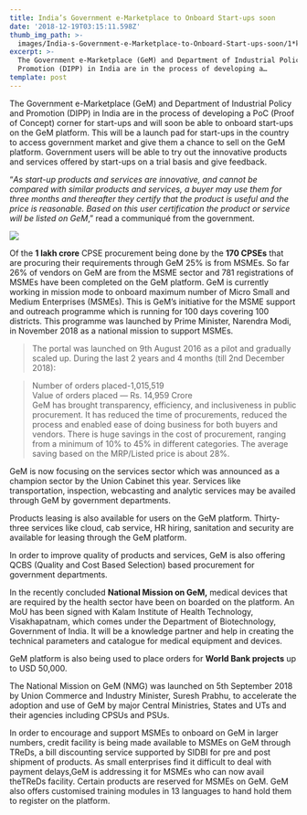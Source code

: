 ```yaml
---
title: India’s Government e-Marketplace to Onboard Start-ups soon
date: '2018-12-19T03:15:11.598Z'
thumb_img_path: >-
  images/India-s-Government-e-Marketplace-to-Onboard-Start-ups-soon/1*k8GodGhTQ2wdAnsh9zsaQw.jpeg
excerpt: >-
  The Government e-Marketplace (GeM) and Department of Industrial Policy and
  Promotion (DIPP) in India are in the process of developing a…
template: post
---
```

The Government e-Marketplace (GeM) and Department of Industrial Policy and Promotion (DIPP) in India are in the process of developing a PoC (Proof of Concept) corner for start-ups and will soon be able to onboard start-ups on the GeM platform. This will be a launch pad for start-ups in the country to access government market and give them a chance to sell on the GeM platform. Government users will be able to try out the innovative products and services offered by start-ups on a trial basis and give feedback.

“*As start-up products and services are innovative, and cannot be compared with similar products and services, a buyer may use them for three months and thereafter they certify that the product is useful and the price is reasonable. Based on this user certification the product or service will be listed on GeM*,” read a communiqué from the government.

![](/images/India-s-Government-e-Marketplace-to-Onboard-Start-ups-soon/1*k8GodGhTQ2wdAnsh9zsaQw.jpeg)

Of the **1 lakh crore** CPSE procurement being done by the **170 CPSEs** that are procuring their requirements through GeM 25% is from MSMEs. So far 26% of vendors on GeM are from the MSME sector and 781 registrations of MSMEs have been completed on the GeM platform. GeM is currently working in mission mode to onboard maximum number of Micro Small and Medium Enterprises (MSMEs). This is GeM’s initiative for the MSME support and outreach programme which is running for 100 days covering 100 districts. This programme was launched by Prime Minister, Narendra Modi, in November 2018 as a national mission to support MSMEs.

> The portal was launched on 9th August 2016 as a pilot and gradually scaled up. During the last 2 years and 4 months (till 2nd December 2018):

> Number of orders placed-1,015,519  
> Value of orders placed — Rs. 14,959 Crore  
> GeM has brought transparency, efficiency, and inclusiveness in public procurement. It has reduced the time of procurements, reduced the process and enabled ease of doing business for both buyers and vendors. There is huge savings in the cost of procurement, ranging from a minimum of 10% to 45% in different categories. The average saving based on the MRP/Listed price is about 28%.

GeM is now focusing on the services sector which was announced as a champion sector by the Union Cabinet this year. Services like transportation, inspection, webcasting and analytic services may be availed through GeM by government departments.

Products leasing is also available for users on the GeM platform. Thirty-three services like cloud, cab service, HR hiring, sanitation and security are available for leasing through the GeM platform.

In order to improve quality of products and services, GeM is also offering QCBS (Quality and Cost Based Selection) based procurement for government departments.

In the recently concluded **National Mission on GeM,** medical devices that are required by the health sector have been on boarded on the platform. An MoU has been signed with Kalam Institute of Health Technology, Visakhapatnam, which comes under the Department of Biotechnology, Government of India. It will be a knowledge partner and help in creating the technical parameters and catalogue for medical equipment and devices.

GeM platform is also being used to place orders for **World Bank projects** up to USD 50,000.

The National Mission on GeM (NMG) was launched on 5th September 2018 by Union Commerce and Industry Minister, Suresh Prabhu, to accelerate the adoption and use of GeM by major Central Ministries, States and UTs and their agencies including CPSUs and PSUs.

In order to encourage and support MSMEs to onboard on GeM in larger numbers, credit facility is being made available to MSMEs on GeM through TReDs, a bill discounting service supported by SIDBI for pre and post shipment of products. As small enterprises find it difficult to deal with payment delays,GeM is addressing it for MSMEs who can now avail theTReDs facility. Certain products are reserved for MSMEs on GeM. GeM also offers customised training modules in 13 languages to hand hold them to register on the platform.
